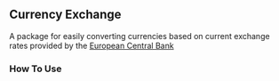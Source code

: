 ## Currency Exchange

A package for easily converting currencies based on current exchange rates provided by the [European Central Bank](https://www.ecb.europa.eu/stats/eurofxref/eurofxref-daily.xml)


### How To Use

